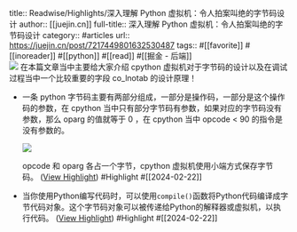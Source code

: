 title:: Readwise/Highlights/深入理解 Python 虚拟机：令人拍案叫绝的字节码设计
author:: [[juejin.cn]]
full-title:: 深入理解 Python 虚拟机：令人拍案叫绝的字节码设计
category:: #articles
url:: https://juejin.cn/post/7217449801632530487
tags:: #[[favorite]] #[[inoreader]] #[[python]] #[[read]] #[[掘金 - 后端]]  
![](https://readwise-assets.s3.amazonaws.com/static/images/article2.74d541386bbf.png)
在本篇文章当中主要给大家介绍 cpython 虚拟机对于字节码的设计以及在调试过程当中一个比较重要的字段 co_lnotab 的设计原理！

- 一条 python 字节码主要有两部分组成，一部分是操作码，一部分是这个操作码的参数，在 cpython 当中只有部分字节码有参数，如果对应的字节码没有参数，那么 oparg 的值就等于 0 ，在 cpython 当中 opcode < 90 的指令是没有参数的。
  
  ![](https://p3-juejin.byteimg.com/tos-cn-i-k3u1fbpfcp/11dda3456d15499dbde0ab8bc4f72b8a~tplv-k3u1fbpfcp-zoom-in-crop-mark:1512:0:0:0.awebp)
  
  opcode 和 oparg 各占一个字节，cpython 虚拟机使用小端方式保存字节码。 ([View Highlight](https://read.readwise.io/read/01hq7amgfq93g5h3682ma792fb)) #Highlight #[[2024-02-22]]
- 当你使用Python编写代码时，可以使用`compile()`函数将Python代码编译成字节代码对象。这个字节码对象可以被传递给Python的解释器或虚拟机，以执行代码。 ([View Highlight](https://read.readwise.io/read/01hq7b5m576e3cmtdgnk37cbp4)) #Highlight #[[2024-02-22]]